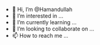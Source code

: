 - 👋 Hi, I’m @Hamandullah
- 👀 I’m interested in ...
- 🌱 I’m currently learning ...
- 💞️ I’m looking to collaborate on ...
- 📫 How to reach me ...

<!---
Hamandullah/Hamandullah is a ✨ special ✨ repository because its `README.md` (this file) appears on your GitHub profile.
You can click the Preview link to take a look at your changes.
--->
